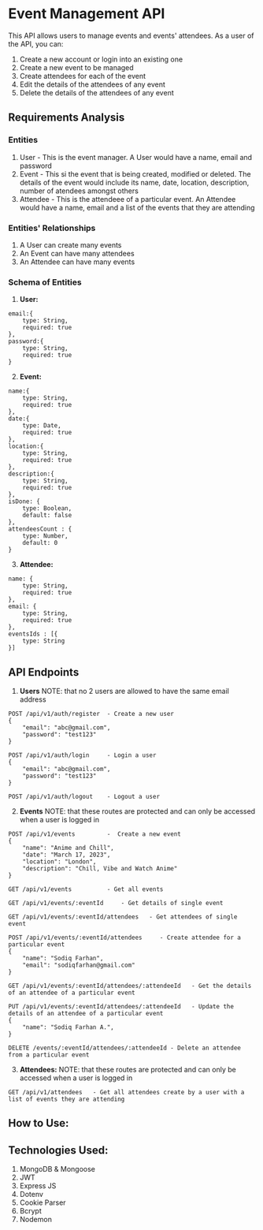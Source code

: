 # Event Management API
This API allows users to manage events and events' attendees. As a user of the API, you can:
1. Create a new account or login into an existing one
2. Create a new event to be managed
3. Create attendees for each of the event
4. Edit the details of the attendees of any event
5. Delete the details of the attendees of any event

## Requirements Analysis
### Entities
1. User - This is the event manager. A User would have a name, email and password
2. Event - This si the event that is being created, modified or deleted. The details of the event would include its name, date, location, description, number of atendees amongst others
3. Attendee - This is the attendeee of a particular event. An Attendee would have a name, email and a list of the events that they are attending

### Entities' Relationships
1. A User can create many events
2. An Event can have many attendees
3. An Attendee can have many events

### Schema of Entities
1. **User:**
```
email:{
    type: String,
    required: true
}, 
password:{
    type: String,
    required: true
}
```
2. **Event:**
```
name:{
    type: String,
    required: true
}, 
date:{
    type: Date,
    required: true
},
location:{
    type: String,
    required: true
},
description:{
    type: String,
    required: true
},
isDone: {
    type: Boolean,
    default: false
},
attendeesCount : {
    type: Number,
    default: 0
}
```
3. **Attendee:**
```
name: {
    type: String,
    required: true
},
email: {
    type: String,
    required: true
},
eventsIds : [{
    type: String
}]
```


## API Endpoints
1. **Users**
NOTE: that no 2 users are allowed to have the same email address
```
POST /api/v1/auth/register  - Create a new user
{
    "email": "abc@gmail.com",
    "password": "test123"
}

POST /api/v1/auth/login     - Login a user
{
    "email": "abc@gmail.com",
    "password": "test123"
}

POST /api/v1/auth/logout    - Logout a user
```

2. **Events**
NOTE: that these routes are protected and can only be accessed when a user is logged in
```
POST /api/v1/events         -  Create a new event
{
    "name": "Anime and Chill", 
    "date": "March 17, 2023",
    "location": "London",
    "description": "Chill, Vibe and Watch Anime"
}

GET /api/v1/events          - Get all events

GET /api/v1/events/:eventId     - Get details of single event

GET /api/v1/events/:eventId/attendees   - Get attendees of single event

POST /api/v1/events/:eventId/attendees     - Create attendee for a particular event
{
    "name": "Sodiq Farhan",
    "email": "sodiqfarhan@gmail.com"
}

GET /api/v1/events/:eventId/attendees/:attendeeId   - Get the details of an attendee of a particular event

PUT /api/v1/events/:eventId/attendees/:attendeeId   - Update the details of an attendee of a particular event
{
    "name": "Sodiq Farhan A.",
}

DELETE /events/:eventId/attendees/:attendeeId - Delete an attendee from a particular event
```

3. **Attendees:**
NOTE: that these routes are protected and can only be accessed when a user is logged in
```
GET /api/v1/attendees   - Get all attendees create by a user with a list of events they are attending
```

## How to Use:


## Technologies Used:
1. MongoDB & Mongoose
2. JWT
3. Express JS
4. Dotenv
5. Cookie Parser
6. Bcrypt
7. Nodemon